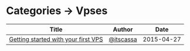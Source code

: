 
# Categories -> Vpses
| Title | Author | Date |
| ----- | ------ | ---- |
| [Getting started with your first VPS](tutorials/vpses/1-getting-started-with-your-first-server.md) | [@itscassa](http://github.com/itscassa)   | 2015-04-27 | 
